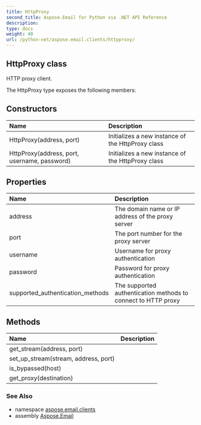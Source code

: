 ```yaml
---
title: HttpProxy
second_title: Aspose.Email for Python via .NET API Reference
description: 
type: docs
weight: 40
url: /python-net/aspose.email.clients/httpproxy/
---
```


## HttpProxy class

HTTP proxy client.

The HttpProxy type exposes the following members:
## Constructors
| Name | Description |
| :- | :- |
|HttpProxy(address, port)|Initializes a new instance of the HttpProxy class|
|HttpProxy(address, port, username, password)|Initializes a new instance of the HttpProxy class|
## Properties
| Name | Description |
| :- | :- |
|address|The domain name or IP address of the proxy server|
|port|The port number for the proxy server|
|username|Username for proxy authentication|
|password|Password for proxy authentication|
|supported_authentication_methods|The supported authentication methods to connect to HTTP proxy|
## Methods
| Name | Description |
| :- | :- |
|get_stream(address, port)|  |
|set_up_stream(stream, address, port)|  |
|is_bypassed(host)|  |
|get_proxy(destination)|  |

### See Also

* namespace [aspose.email.clients](/email/python-net/aspose.email.clients/)
* assembly [Aspose.Email](/email/python-net/)

